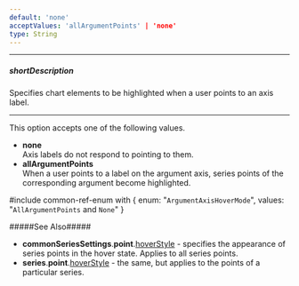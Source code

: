 ```yaml
---
default: 'none'
acceptValues: 'allArgumentPoints' | 'none'
type: String
---
```

---
##### shortDescription
Specifies chart elements to be highlighted when a user points to an axis label.

---
This option accepts one of the following values.

* **none**    
Axis labels do not respond to pointing to them.
* **allArgumentPoints**    
When a user points to a label on the argument axis, series points of the corresponding argument become highlighted.

#include common-ref-enum with {
    enum: "`ArgumentAxisHoverMode`",
    values: "`AllArgumentPoints` and `None`"
}

#####See Also#####
- **commonSeriesSettings**.**point**.[hoverStyle](/api-reference/20%20Data%20Visualization%20Widgets/dxChart/5%20Series%20Types/CommonSeries/point/hoverStyle '/Documentation/ApiReference/Data_Visualization_Widgets/dxChart/Configuration/commonSeriesSettings/point/hoverStyle/') - specifies the appearance of series points in the hover state. Applies to all series points.
- **series**.**point**.[hoverStyle](/api-reference/20%20Data%20Visualization%20Widgets/dxChart/5%20Series%20Types/CommonSeries/point/hoverStyle '/Documentation/ApiReference/Data_Visualization_Widgets/dxChart/Configuration/commonSeriesSettings/point/hoverStyle/') - the same, but applies to the points of a particular series.